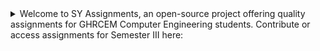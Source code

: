 
<details >
<summary>
  Welcome to SY Assignments, an open-source project offering quality assignments for GHRCEM Computer Engineering students. Contribute or access assignments for Semester III here:
</summary>
  
### [SEM III | SY Assignments](https://drive.google.com/drive/folders/1tTN_Z4A2KcQ2x9RtvSEtvPegCmdHHMF2?usp=sharing)

</details>
